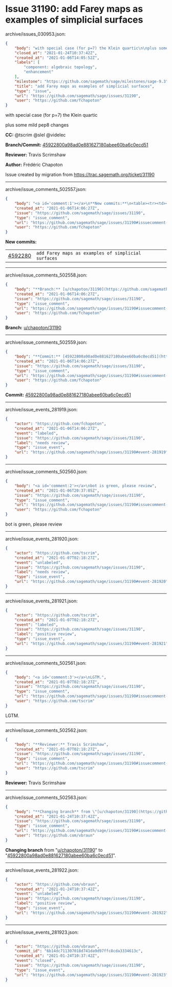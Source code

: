 # Issue 31190: add Farey maps as examples of simplicial surfaces

archive/issues_030953.json:
```json
{
    "body": "with special case (for p=7) the Klein quartic\n\nplus some mild pep8 changes\n\n**CC:**  @tscrim @slel @videlec\n\n**Branch/Commit:** [45922800a98ad0e881627180abee60ba6c0ecd51](https://github.com/sagemath/sagetrac-mirror/commit/45922800a98ad0e881627180abee60ba6c0ecd51)\n\n**Reviewer:** Travis Scrimshaw\n\n**Author:** Fr\u00e9d\u00e9ric Chapoton\n\nIssue created by migration from https://trac.sagemath.org/ticket/31190\n\n",
    "closed_at": "2021-01-24T10:37:42Z",
    "created_at": "2021-01-06T14:05:52Z",
    "labels": [
        "component: algebraic topology",
        "enhancement"
    ],
    "milestone": "https://github.com/sagemath/sage/milestones/sage-9.3",
    "title": "add Farey maps as examples of simplicial surfaces",
    "type": "issue",
    "url": "https://github.com/sagemath/sage/issues/31190",
    "user": "https://github.com/fchapoton"
}
```
with special case (for p=7) the Klein quartic

plus some mild pep8 changes

**CC:**  @tscrim @slel @videlec

**Branch/Commit:** [45922800a98ad0e881627180abee60ba6c0ecd51](https://github.com/sagemath/sagetrac-mirror/commit/45922800a98ad0e881627180abee60ba6c0ecd51)

**Reviewer:** Travis Scrimshaw

**Author:** Frédéric Chapoton

Issue created by migration from https://trac.sagemath.org/ticket/31190





---

archive/issue_comments_502557.json:
```json
{
    "body": "<a id='comment:1'></a>\n**New commits:**\n<table><tr><td><a href=\"https://github.com/sagemath/sagetrac-mirror/commit/45922800a98ad0e881627180abee60ba6c0ecd51\">4592280</a></td><td><code>add Farey maps as examples of simplicial surfaces</code></td></tr></table>\n",
    "created_at": "2021-01-06T14:06:27Z",
    "issue": "https://github.com/sagemath/sage/issues/31190",
    "type": "issue_comment",
    "url": "https://github.com/sagemath/sage/issues/31190#issuecomment-502557",
    "user": "https://github.com/fchapoton"
}
```

<a id='comment:1'></a>
**New commits:**
<table><tr><td><a href="https://github.com/sagemath/sagetrac-mirror/commit/45922800a98ad0e881627180abee60ba6c0ecd51">4592280</a></td><td><code>add Farey maps as examples of simplicial surfaces</code></td></tr></table>




---

archive/issue_comments_502558.json:
```json
{
    "body": "**Branch:** [u/chapoton/31190](https://github.com/sagemath/sagetrac-mirror/tree/u/chapoton/31190)",
    "created_at": "2021-01-06T14:06:27Z",
    "issue": "https://github.com/sagemath/sage/issues/31190",
    "type": "issue_comment",
    "url": "https://github.com/sagemath/sage/issues/31190#issuecomment-502558",
    "user": "https://github.com/fchapoton"
}
```

**Branch:** [u/chapoton/31190](https://github.com/sagemath/sagetrac-mirror/tree/u/chapoton/31190)



---

archive/issue_comments_502559.json:
```json
{
    "body": "**Commit:** [45922800a98ad0e881627180abee60ba6c0ecd51](https://github.com/sagemath/sagetrac-mirror/commit/45922800a98ad0e881627180abee60ba6c0ecd51)",
    "created_at": "2021-01-06T14:06:27Z",
    "issue": "https://github.com/sagemath/sage/issues/31190",
    "type": "issue_comment",
    "url": "https://github.com/sagemath/sage/issues/31190#issuecomment-502559",
    "user": "https://github.com/fchapoton"
}
```

**Commit:** [45922800a98ad0e881627180abee60ba6c0ecd51](https://github.com/sagemath/sagetrac-mirror/commit/45922800a98ad0e881627180abee60ba6c0ecd51)



---

archive/issue_events_281919.json:
```json
{
    "actor": "https://github.com/fchapoton",
    "created_at": "2021-01-06T14:06:27Z",
    "event": "labeled",
    "issue": "https://github.com/sagemath/sage/issues/31190",
    "label": "needs review",
    "type": "issue_event",
    "url": "https://github.com/sagemath/sage/issues/31190#event-281919"
}
```



---

archive/issue_comments_502560.json:
```json
{
    "body": "<a id='comment:2'></a>\nbot is green, please review",
    "created_at": "2021-01-06T20:37:05Z",
    "issue": "https://github.com/sagemath/sage/issues/31190",
    "type": "issue_comment",
    "url": "https://github.com/sagemath/sage/issues/31190#issuecomment-502560",
    "user": "https://github.com/fchapoton"
}
```

<a id='comment:2'></a>
bot is green, please review



---

archive/issue_events_281920.json:
```json
{
    "actor": "https://github.com/tscrim",
    "created_at": "2021-01-07T02:18:27Z",
    "event": "unlabeled",
    "issue": "https://github.com/sagemath/sage/issues/31190",
    "label": "needs review",
    "type": "issue_event",
    "url": "https://github.com/sagemath/sage/issues/31190#event-281920"
}
```



---

archive/issue_events_281921.json:
```json
{
    "actor": "https://github.com/tscrim",
    "created_at": "2021-01-07T02:18:27Z",
    "event": "labeled",
    "issue": "https://github.com/sagemath/sage/issues/31190",
    "label": "positive review",
    "type": "issue_event",
    "url": "https://github.com/sagemath/sage/issues/31190#event-281921"
}
```



---

archive/issue_comments_502561.json:
```json
{
    "body": "<a id='comment:3'></a>\nLGTM.",
    "created_at": "2021-01-07T02:18:27Z",
    "issue": "https://github.com/sagemath/sage/issues/31190",
    "type": "issue_comment",
    "url": "https://github.com/sagemath/sage/issues/31190#issuecomment-502561",
    "user": "https://github.com/tscrim"
}
```

<a id='comment:3'></a>
LGTM.



---

archive/issue_comments_502562.json:
```json
{
    "body": "**Reviewer:** Travis Scrimshaw",
    "created_at": "2021-01-07T02:18:27Z",
    "issue": "https://github.com/sagemath/sage/issues/31190",
    "type": "issue_comment",
    "url": "https://github.com/sagemath/sage/issues/31190#issuecomment-502562",
    "user": "https://github.com/tscrim"
}
```

**Reviewer:** Travis Scrimshaw



---

archive/issue_comments_502563.json:
```json
{
    "body": "**Changing branch** from \"[u/chapoton/31190](https://github.com/sagemath/sagetrac-mirror/tree/u/chapoton/31190)\" to \"[45922800a98ad0e881627180abee60ba6c0ecd51](https://github.com/sagemath/sagetrac-mirror/commit/45922800a98ad0e881627180abee60ba6c0ecd51)\".",
    "created_at": "2021-01-24T10:37:42Z",
    "issue": "https://github.com/sagemath/sage/issues/31190",
    "type": "issue_comment",
    "url": "https://github.com/sagemath/sage/issues/31190#issuecomment-502563",
    "user": "https://github.com/vbraun"
}
```

**Changing branch** from "[u/chapoton/31190](https://github.com/sagemath/sagetrac-mirror/tree/u/chapoton/31190)" to "[45922800a98ad0e881627180abee60ba6c0ecd51](https://github.com/sagemath/sagetrac-mirror/commit/45922800a98ad0e881627180abee60ba6c0ecd51)".



---

archive/issue_events_281922.json:
```json
{
    "actor": "https://github.com/vbraun",
    "created_at": "2021-01-24T10:37:42Z",
    "event": "unlabeled",
    "issue": "https://github.com/sagemath/sage/issues/31190",
    "label": "positive review",
    "type": "issue_event",
    "url": "https://github.com/sagemath/sage/issues/31190#event-281922"
}
```



---

archive/issue_events_281923.json:
```json
{
    "actor": "https://github.com/vbraun",
    "commit_id": "6b14dc711307018d741da9d97ffc8cda3334613c",
    "created_at": "2021-01-24T10:37:42Z",
    "event": "closed",
    "issue": "https://github.com/sagemath/sage/issues/31190",
    "type": "issue_event",
    "url": "https://github.com/sagemath/sage/issues/31190#event-281923"
}
```
